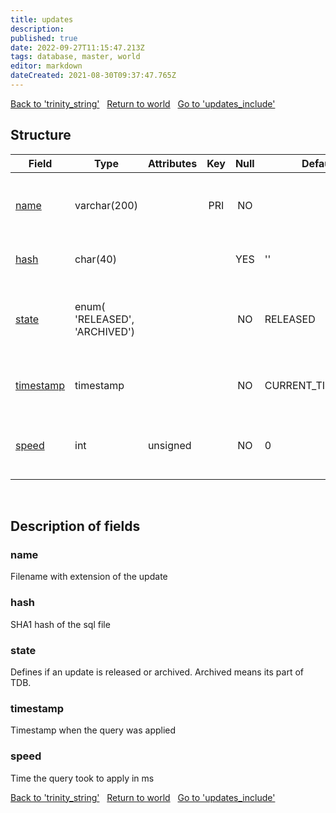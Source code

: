 ```yaml
---
title: updates
description: 
published: true
date: 2022-09-27T11:15:47.213Z
tags: database, master, world
editor: markdown
dateCreated: 2021-08-30T09:37:47.765Z
---
```


<a href="https://trinitycore.info/en/database/master/world/trinity_string" class="mt-5 v-btn v-btn--depressed v-btn--flat v-btn--outlined theme--light v-size--default darkblue--text text--lighten-3"><span class="v-btn__content"><i aria-hidden="true" class="v-icon notranslate v-icon--left mdi mdi-arrow-left theme--light"></i><span>Back to 'trinity_string'</span></span></a>&nbsp;&nbsp;&nbsp;<a href="https://trinitycore.info/en/database/master/world/home" class="mt-5 v-btn v-btn--depressed v-btn--flat v-btn--outlined theme--light v-size--default darkblue--text text--lighten-3"><span class="v-btn__content"><i aria-hidden="true" class="v-icon notranslate v-icon--left mdi mdi-home-outline theme--light"></i><span>Return to world</span></span></a>&nbsp;&nbsp;&nbsp;<a href="https://trinitycore.info/en/database/master/world/updates_include" class="mt-5 v-btn v-btn--depressed v-btn--flat v-btn--outlined theme--light v-size--default darkblue--text text--lighten-3"><span class="v-btn__content"><span>Go to 'updates_include'</span><i aria-hidden="true" class="v-icon notranslate v-icon--right mdi mdi-arrow-right theme--light"></i></span></a>

## Structure

| Field | Type | Attributes | Key | Null | Default | Extra | Comment |
| --- | --- | --- | :---: | :---: | --- | --- | --- |
| [name](#name) | varchar(200) |  | PRI | NO |  |  | filename with extension of the update. |
| [hash](#hash) | char(40) |  |  | YES | '' |  | sha1 hash of the sql file. |
| [state](#state) | enum(<br />'RELEASED',<br />'ARCHIVED') |  |  | NO | RELEASED |  | defines if an update is released or archived. |
| [timestamp](#timestamp) | timestamp |  |  | NO | CURRENT_TIMESTAMP | DEFAULT_GENERATED | timestamp when the query was applied. |
| [speed](#speed) | int | unsigned |  | NO | 0 |  | time the query takes to apply in ms. |
&nbsp;
## Description of fields

### name
Filename with extension of the update
&nbsp;

### hash
SHA1 hash of the sql file
&nbsp;

### state
Defines if an update is released or archived.
Archived means its part of TDB.
&nbsp;

### timestamp
Timestamp when the query was applied
&nbsp;

### speed
Time the query took to apply in ms
&nbsp;

<a href="https://trinitycore.info/en/database/master/world/trinity_string" class="mt-5 v-btn v-btn--depressed v-btn--flat v-btn--outlined theme--light v-size--default darkblue--text text--lighten-3"><span class="v-btn__content"><i aria-hidden="true" class="v-icon notranslate v-icon--left mdi mdi-arrow-left theme--light"></i><span>Back to 'trinity_string'</span></span></a>&nbsp;&nbsp;&nbsp;<a href="https://trinitycore.info/en/database/master/world/home" class="mt-5 v-btn v-btn--depressed v-btn--flat v-btn--outlined theme--light v-size--default darkblue--text text--lighten-3"><span class="v-btn__content"><i aria-hidden="true" class="v-icon notranslate v-icon--left mdi mdi-home-outline theme--light"></i><span>Return to world</span></span></a>&nbsp;&nbsp;&nbsp;<a href="https://trinitycore.info/en/database/master/world/updates_include" class="mt-5 v-btn v-btn--depressed v-btn--flat v-btn--outlined theme--light v-size--default darkblue--text text--lighten-3"><span class="v-btn__content"><span>Go to 'updates_include'</span><i aria-hidden="true" class="v-icon notranslate v-icon--right mdi mdi-arrow-right theme--light"></i></span></a>
